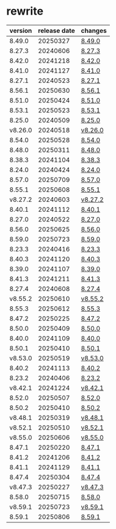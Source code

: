 # rewrite	


|version|release date|changes|
|---|---|---|
|8.49.0|20250327|[8.49.0](./8.49.0-20250327.md)|
|8.27.3|20240606|[8.27.3](./8.27.3-20240606.md)|
|8.42.0|20241218|[8.42.0](./8.42.0-20241218.md)|
|8.41.0|20241127|[8.41.0](./8.41.0-20241127.md)|
|8.27.1|20240523|[8.27.1](./8.27.1-20240523.md)|
|8.56.1|20250630|[8.56.1](./8.56.1-20250630.md)|
|8.51.0|20250424|[8.51.0](./8.51.0-20250424.md)|
|8.53.1|20250523|[8.53.1](./8.53.1-20250523.md)|
|8.25.0|20240509|[8.25.0](./8.25.0-20240509.md)|
|v8.26.0|20240518|[v8.26.0](./v8.26.0-20240518.md)|
|8.54.0|20250528|[8.54.0](./8.54.0-20250528.md)|
|8.48.0|20250311|[8.48.0](./8.48.0-20250311.md)|
|8.38.3|20241104|[8.38.3](./8.38.3-20241104.md)|
|8.24.0|20240424|[8.24.0](./8.24.0-20240424.md)|
|8.57.0|20250709|[8.57.0](./8.57.0-20250709.md)|
|8.55.1|20250608|[8.55.1](./8.55.1-20250608.md)|
|v8.27.2|20240603|[v8.27.2](./v8.27.2-20240603.md)|
|8.40.1|20241112|[8.40.1](./8.40.1-20241112.md)|
|8.27.0|20240522|[8.27.0](./8.27.0-20240522.md)|
|8.56.0|20250625|[8.56.0](./8.56.0-20250625.md)|
|8.59.0|20250723|[8.59.0](./8.59.0-20250723.md)|
|8.23.3|20240416|[8.23.3](./8.23.3-20240416.md)|
|8.40.3|20241120|[8.40.3](./8.40.3-20241120.md)|
|8.39.0|20241107|[8.39.0](./8.39.0-20241107.md)|
|8.41.3|20241211|[8.41.3](./8.41.3-20241211.md)|
|8.27.4|20240608|[8.27.4](./8.27.4-20240608.md)|
|v8.55.2|20250610|[v8.55.2](./v8.55.2-20250610.md)|
|8.55.3|20250612|[8.55.3](./8.55.3-20250612.md)|
|8.47.2|20250225|[8.47.2](./8.47.2-20250225.md)|
|8.50.0|20250409|[8.50.0](./8.50.0-20250409.md)|
|8.40.0|20241109|[8.40.0](./8.40.0-20241109.md)|
|8.50.1|20250410|[8.50.1](./8.50.1-20250410.md)|
|v8.53.0|20250519|[v8.53.0](./v8.53.0-20250519.md)|
|8.40.2|20241113|[8.40.2](./8.40.2-20241113.md)|
|8.23.2|20240406|[8.23.2](./8.23.2-20240406.md)|
|v8.42.1|20241224|[v8.42.1](./v8.42.1-20241224.md)|
|8.52.0|20250507|[8.52.0](./8.52.0-20250507.md)|
|8.50.2|20250410|[8.50.2](./8.50.2-20250410.md)|
|v8.48.1|20250319|[v8.48.1](./v8.48.1-20250319.md)|
|v8.52.1|20250510|[v8.52.1](./v8.52.1-20250510.md)|
|v8.55.0|20250606|[v8.55.0](./v8.55.0-20250606.md)|
|8.47.1|20250220|[8.47.1](./8.47.1-20250220.md)|
|8.41.2|20241206|[8.41.2](./8.41.2-20241206.md)|
|8.41.1|20241129|[8.41.1](./8.41.1-20241129.md)|
|8.47.4|20250304|[8.47.4](./8.47.4-20250304.md)|
|v8.47.3|20250227|[v8.47.3](./v8.47.3-20250227.md)|
|8.58.0|20250715|[8.58.0](./8.58.0-20250715.md)|
|v8.59.1|20250723|[v8.59.1](./v8.59.1-20250723.md)|
|8.59.1|20250806|[8.59.1](./8.59.1-20250806.md)|
